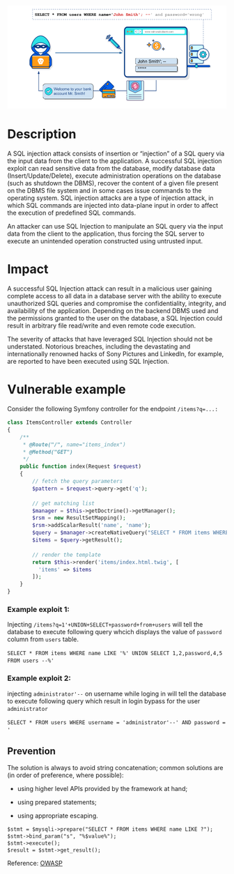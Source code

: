 ![SQLi](image/sqli.png?raw=true "SQL Injection")

# Description
A SQL injection attack consists of insertion or “injection” of a SQL query via the input data from the client to the application. A successful SQL injection exploit can read sensitive data from the database, modify database data (Insert/Update/Delete), execute administration operations on the database (such as shutdown the DBMS), recover the content of a given file present on the DBMS file system and in some cases issue commands to the operating system. SQL injection attacks are a type of injection attack, in which SQL commands are injected into data-plane input in order to affect the execution of predefined SQL commands.


An attacker can use SQL Injection to manipulate an SQL query via the input data from the client to the application, thus forcing the SQL server to execute an unintended operation constructed using untrusted input.

# Impact
A successful SQL Injection attack can result in a malicious user gaining complete access to all data in a database server with the ability to execute unauthorized SQL queries and compromise the confidentiality, integrity, and availability of the application. Depending on the backend DBMS used and the permissions granted to the user on the database, a SQL Injection could result in arbitrary file read/write and even remote code execution.

The severity of attacks that have leveraged SQL Injection should not be understated. Notorious breaches, including the devastating and internationally renowned hacks of Sony Pictures and LinkedIn, for example, are reported to have been executed using SQL Injection.

# Vulnerable example

Consider the following Symfony controller for the endpoint `/items?q=...:`

```php
class ItemsController extends Controller
{
    /**
     * @Route("/", name="items_index")
     * @Method("GET")
     */
    public function index(Request $request)
    {
        // fetch the query parameters
        $pattern = $request->query->get('q');

        // get matching list
        $manager = $this->getDoctrine()->getManager();
        $rsm = new ResultSetMapping();
        $rsm->addScalarResult('name', 'name');
        $query = $manager->createNativeQuery("SELECT * FROM items WHERE name LIKE '%$pattern%'", $rsm);
        $items = $query->getResult();

        // render the template
        return $this->render('items/index.html.twig', [
          'items' => $items
        ]);
    }
}
```


### Example exploit 1:
Injecting `/items?q=1'+UNION+SELECT+password+from+users` will tell the database to execute following query whcich displays the value of `password` column from `users` table.

`SELECT * FROM items WHERE name LIKE '%' UNION SELECT 1,2,password,4,5 FROM users --%'`

### Example exploit 2: 
injecting `administrator'--` on username while loging in will tell the database to execute following query which result in login bypass for the user `administrator`

`SELECT * FROM users WHERE username = 'administrator'--' AND password = '`


## Prevention
The solution is always to avoid string concatenation; common solutions are (in order of preference, where possible):

* using higher level APIs provided by the framework at hand;

* using prepared statements;

* using appropriate escaping.

```
$stmt = $mysqli->prepare("SELECT * FROM items WHERE name LIKE ?");
$stmt->bind_param("s", "%$value%");
$stmt->execute();
$result = $stmt->get_result();
```

Reference: [OWASP](https://github.com/OWASP/CheatSheetSeries/blob/master/cheatsheets/SQL_Injection_Prevention_Cheat_Sheet.md)
